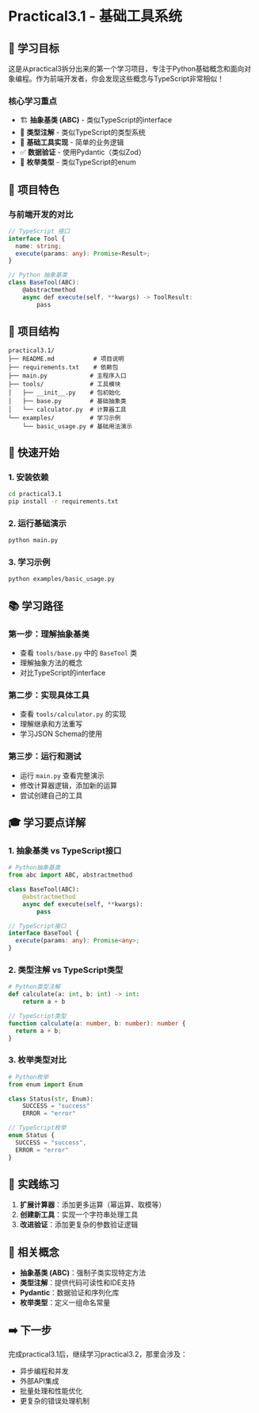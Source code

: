 # Practical3.1 - 基础工具系统

## 🎯 学习目标

这是从practical3拆分出来的第一个学习项目，专注于Python基础概念和面向对象编程。作为前端开发者，你会发现这些概念与TypeScript非常相似！

### 核心学习重点
- 🏗️ **抽象基类 (ABC)** - 类似TypeScript的interface
- 📝 **类型注解** - 类似TypeScript的类型系统  
- 🔧 **基础工具实现** - 简单的业务逻辑
- ✅ **数据验证** - 使用Pydantic（类似Zod）
- 🎨 **枚举类型** - 类似TypeScript的enum

## 🌟 项目特色

### 与前端开发的对比
```typescript
// TypeScript 接口
interface Tool {
  name: string;
  execute(params: any): Promise<Result>;
}

// Python 抽象基类
class BaseTool(ABC):
    @abstractmethod
    async def execute(self, **kwargs) -> ToolResult:
        pass
```

## 📁 项目结构

```
practical3.1/
├── README.md           # 项目说明
├── requirements.txt    # 依赖包
├── main.py            # 主程序入口
├── tools/             # 工具模块
│   ├── __init__.py    # 包初始化
│   ├── base.py        # 基础抽象类
│   └── calculator.py  # 计算器工具
└── examples/          # 学习示例
    └── basic_usage.py # 基础用法演示
```

## 🚀 快速开始

### 1. 安装依赖
```bash
cd practical3.1
pip install -r requirements.txt
```

### 2. 运行基础演示
```bash
python main.py
```

### 3. 学习示例
```bash
python examples/basic_usage.py
```

## 📚 学习路径

### 第一步：理解抽象基类
- 查看 `tools/base.py` 中的 `BaseTool` 类
- 理解抽象方法的概念
- 对比TypeScript的interface

### 第二步：实现具体工具
- 查看 `tools/calculator.py` 的实现
- 理解继承和方法重写
- 学习JSON Schema的使用

### 第三步：运行和测试
- 运行 `main.py` 查看完整演示
- 修改计算器逻辑，添加新的运算
- 尝试创建自己的工具

## 🎓 学习要点详解

### 1. 抽象基类 vs TypeScript接口
```python
# Python抽象基类
from abc import ABC, abstractmethod

class BaseTool(ABC):
    @abstractmethod
    async def execute(self, **kwargs):
        pass
```

```typescript
// TypeScript接口
interface BaseTool {
  execute(params: any): Promise<any>;
}
```

### 2. 类型注解 vs TypeScript类型
```python
# Python类型注解
def calculate(a: int, b: int) -> int:
    return a + b
```

```typescript
// TypeScript类型
function calculate(a: number, b: number): number {
  return a + b;
}
```

### 3. 枚举类型对比
```python
# Python枚举
from enum import Enum

class Status(str, Enum):
    SUCCESS = "success"
    ERROR = "error"
```

```typescript
// TypeScript枚举
enum Status {
  SUCCESS = "success",
  ERROR = "error"
}
```

## 🔧 实践练习

1. **扩展计算器**：添加更多运算（幂运算、取模等）
2. **创建新工具**：实现一个字符串处理工具
3. **改进验证**：添加更复杂的参数验证逻辑

## 📖 相关概念

- **抽象基类 (ABC)**：强制子类实现特定方法
- **类型注解**：提供代码可读性和IDE支持
- **Pydantic**：数据验证和序列化库
- **枚举类型**：定义一组命名常量

## ➡️ 下一步

完成practical3.1后，继续学习practical3.2，那里会涉及：
- 异步编程和并发
- 外部API集成
- 批量处理和性能优化
- 更复杂的错误处理机制